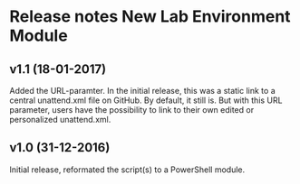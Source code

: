 # Release notes New Lab Environment Module

## v1.1 (18-01-2017)
Added the URL-paramter. In the initial release, this was a static link to a central unattend.xml file on GitHub. By default, it still is. But with this URL parameter, users have the possibility to link to their own edited or personalized unattend.xml.

## v1.0 (31-12-2016)
Initial release, reformated the script(s) to a PowerShell module.